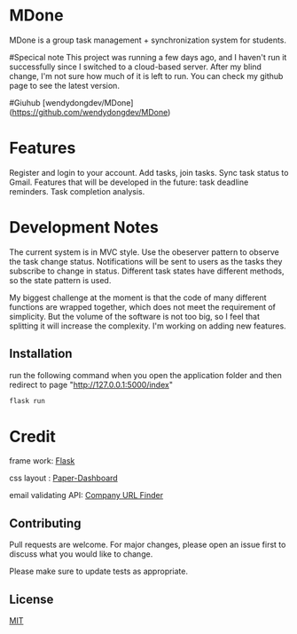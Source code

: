 # MDone

MDone is a group task management + synchronization system for students.

#Specical note
This project was running a few days ago, and I haven't run it successfully since I switched to a cloud-based server. After my blind change, I'm not sure how much of it is left to run. You can check my github page to see the latest version.

#Giuhub
[wendydongdev/MDone] (https://github.com/wendydongdev/MDone)

# Features

Register and login to your account. Add tasks, join tasks. Sync task status to Gmail.
Features that will be developed in the future: task deadline reminders. Task completion analysis.

# Development Notes

The current system is in MVC style. Use the obeserver pattern to observe the task change status. Notifications will be sent to users as the tasks they subscribe to change in status. Different task states have different methods, so the state pattern is used.

My biggest challenge at the moment is that the code of many different functions are wrapped together, which does not meet the requirement of simplicity. But the volume of the software is not too big, so I feel that splitting it will increase the complexity. I'm working on adding new features.

## Installation

run the following command when you open the application folder and then redirect to page "http://127.0.0.1:5000/index"

```bash
flask run 
```

# Credit
frame work: [Flask](https://flask.palletsprojects.com/en/2.2.x/)

css layout : [Paper-Dashboard](https://github.com/creativetimofficial/paper-dashboard)

email validating API: [Company URL Finder](https://companyurlfinder.com/)

## Contributing
Pull requests are welcome. For major changes, please open an issue first to discuss what you would like to change.

Please make sure to update tests as appropriate.

## License
[MIT](https://choosealicense.com/licenses/mit/)